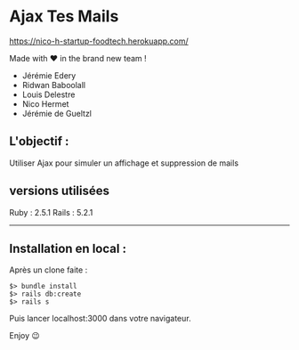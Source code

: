 # Ajax Tes Mails
https://nico-h-startup-foodtech.herokuapp.com/

Made with :heart: in the brand new team !
- Jérémie Edery
- Ridwan Baboolall
- Louis Delestre
- Nico Hermet
- Jérémie de Gueltzl


## L'objectif :
Utiliser Ajax pour simuler un affichage et suppression de mails


## versions utilisées
Ruby : 2.5.1
Rails : 5.2.1


****



## Installation en local : 
Après un clone faite : 
```
$> bundle install
$> rails db:create
$> rails s
```
Puis lancer localhost:3000 dans votre navigateur.

Enjoy :wink: